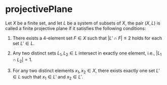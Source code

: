 # projectivePlane

Let $X$ be a finite set, and let $L$ be a system of subsets of $X$, the pair $(X,L)$ is called a finite projective plane if it satisfies the following conditions:

1. There exists a 4-element set $F \in X$ such that $|L' \cap F| \leq 2$ holds for each set $L' \in L$.

2. Any two distinct sets $L_1, L_2 \in L$ intersect in exactly one element, i.e., $|L_1 \cap L_2| = 1$.

3. For any two distinct elements $x_1, x_2 \in X$, there exists exactly one set $L' \in L$ such that $x_1 \in L'$ and $x_2 \in L'$. 
